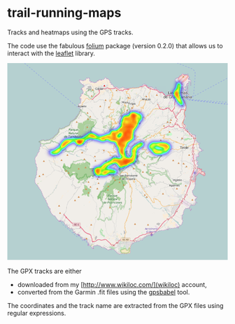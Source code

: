 # trail-running-maps
Tracks and heatmaps using the GPS tracks. 

The code use the fabulous [folium](https://pypi.python.org/pypi/folium) package (version 0.2.0) that allows us to interact with the [leaflet](http://leafletjs.com/) library.

![Running in Gran Canaria](./images/grancanaria_heatmap.png?raw=true "Gran Canaria")

The GPX tracks are either
* downloaded from my [http://www.wikiloc.com/](wikiloc) account,
* converted from the Garmin .fit files using the [gpsbabel](http://www.gpsbabel.org/) tool.

The coordinates and the track name are extracted from the GPX files using regular expressions.
